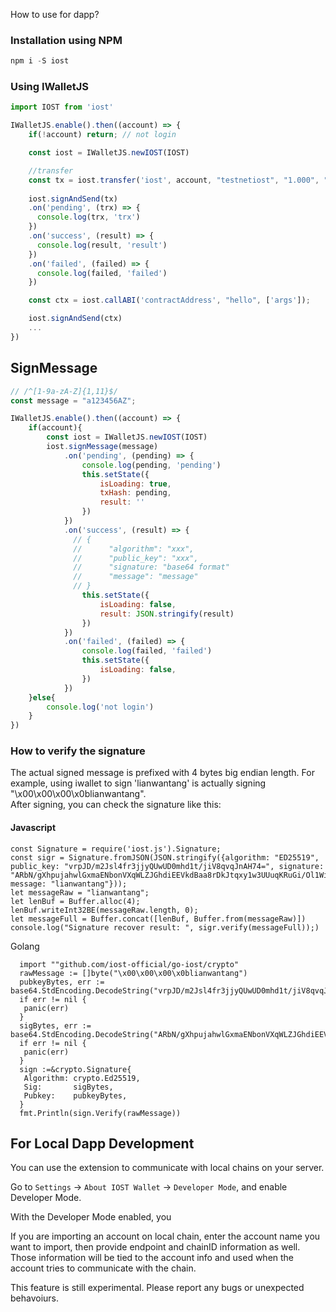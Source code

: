 How to use for dapp?


### Installation using NPM

```javascript
npm i -S iost
```

### Using IWalletJS

```javascript
import IOST from 'iost'

IWalletJS.enable().then((account) => {
    if(!account) return; // not login

    const iost = IWalletJS.newIOST(IOST)

    //transfer
    const tx = iost.transfer('iost', account, "testnetiost", "1.000", "this is memo")
    
    iost.signAndSend(tx)
    .on('pending', (trx) => {
      console.log(trx, 'trx')
    })
    .on('success', (result) => {
      console.log(result, 'result')
    })
    .on('failed', (failed) => {
      console.log(failed, 'failed')
    })

    const ctx = iost.callABI('contractAddress', "hello", ['args']);

    iost.signAndSend(ctx)
    ...
})
```

## SignMessage

```js
// /^[1-9a-zA-Z]{1,11}$/
const message = "a123456AZ";

IWalletJS.enable().then((account) => {
    if(account){
        const iost = IWalletJS.newIOST(IOST)
        iost.signMessage(message)
            .on('pending', (pending) => {
                console.log(pending, 'pending')
                this.setState({
                    isLoading: true,
                    txHash: pending,
                    result: ''
                })
            })
            .on('success', (result) => {
              // {
              //      "algorithm": "xxx",
              //      "public_key": "xxx",
              //      "signature: "base64 format"
              //      "message": "message"
              // }
                this.setState({
                    isLoading: false,
                    result: JSON.stringify(result)
                })
            })
            .on('failed', (failed) => {
                console.log(failed, 'failed')
                this.setState({
                    isLoading: false,
                })
            })
    }else{
        console.log('not login')
    }
})
```

### How to verify the signature

The actual signed message is prefixed with 4 bytes big endian length. For example, using iwallet to sign 'lianwantang' is actually signing "\x00\x00\x00\x0blianwantang".  
After signing, you can check the signature like this:

#### Javascript

```
const Signature = require('iost.js').Signature;
const sigr = Signature.fromJSON(JSON.stringify({algorithm: "ED25519", public_key: "vrpJD/m2Jsl4fr3jjyQUwUD0mhd1t/jiV8qvqJnAH74=", signature: "ARbN/gXhpujahwlGxmaENbonVXqWLZJGhdiEEVkdBaa8rDkJtqxy1w3UUuqKRuGi/Ol1Winyn+FVDPpzOQe8Cg==", message: "lianwantang"}));
let messageRaw = "lianwantang";
let lenBuf = Buffer.alloc(4);
lenBuf.writeInt32BE(messageRaw.length, 0);
let messageFull = Buffer.concat([lenBuf, Buffer.from(messageRaw)])
console.log("Signature recover result: ", sigr.verify(messageFull));)
```

Golang

```
  import ""github.com/iost-official/go-iost/crypto"
  rawMessage := []byte("\x00\x00\x00\x0blianwantang")
  pubkeyBytes, err := base64.StdEncoding.DecodeString("vrpJD/m2Jsl4fr3jjyQUwUD0mhd1t/jiV8qvqJnAH74=")
  if err != nil {
   panic(err)
  }
  sigBytes, err := base64.StdEncoding.DecodeString("ARbN/gXhpujahwlGxmaENbonVXqWLZJGhdiEEVkdBaa8rDkJtqxy1w3UUuqKRuGi/Ol1Winyn+FVDPpzOQe8Cg==")
  if err != nil {
   panic(err)
  }
  sign :=&crypto.Signature{
   Algorithm: crypto.Ed25519,
   Sig:       sigBytes,
   Pubkey:    pubkeyBytes,
  }
  fmt.Println(sign.Verify(rawMessage))
```


## For Local Dapp Development

You can use the extension to communicate with local chains on your server. 

Go to `Settings` -> `About IOST Wallet` -> `Developer Mode`, and enable Developer Mode.

With the Developer Mode enabled, you 

If you are importing an account on local chain, enter the account name you want to import, then provide endpoint and chainID information as well.
Those information will be tied to the account info and used when the account tries to communicate with the chain.

This feature is still experimental. Please report any bugs or unexpected behavoiurs. 





